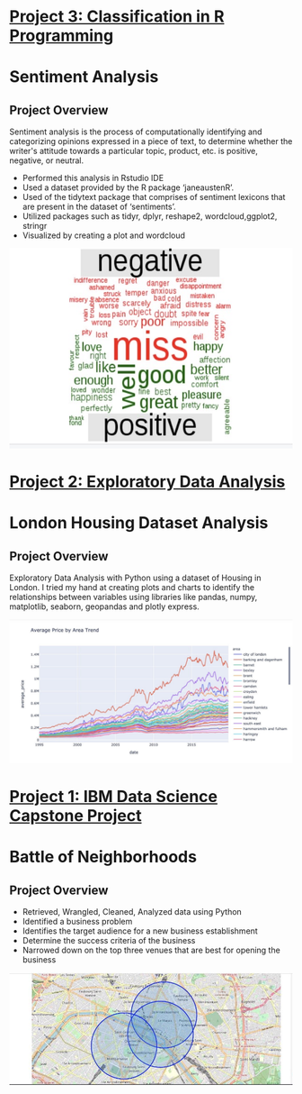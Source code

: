 
# [Project 3: Classification in R Programming](https://github.com/Esther-Ogundipe/Portfolio-Project-1/tree/develop)

# Sentiment Analysis

## Project Overview
Sentiment analysis is the process of computationally identifying and categorizing opinions expressed in a piece of text, to determine whether the writer's attitude towards a particular topic, product, etc. is positive, negative, or neutral.

* Performed this analysis in Rstudio IDE
* Used a dataset provided by the R package ‘janeaustenR’.
* Used of the tidytext package that comprises of sentiment lexicons that are present in the dataset of ‘sentiments’.
* Utilized packages such as tidyr, dplyr, reshape2, wordcloud,ggplot2, stringr
* Visualized by creating a plot and wordcloud

![](/word_cloud.png) 

# [Project 2: Exploratory Data Analysis](https://www.kaggle.com/estherogundipe/london-housing-dataset-eda)

# London Housing Dataset Analysis

## Project Overview
Exploratory Data Analysis with Python using a dataset of Housing in London. I tried my hand at creating plots and charts to identify the relationships between variables using libraries like pandas, numpy, matplotlib, seaborn, geopandas and plotly express.

![](/image_london_housing.png)

# [Project 1: IBM Data Science Capstone Project](https://github.com/Esther-Ogundipe/Data-Science-Porfolio)

# Battle of Neighborhoods

## Project Overview
* Retrieved, Wrangled, Cleaned, Analyzed data using Python
* Identified a business problem 
* Identifies the target audience for a new business establishment
* Determine the success criteria of the business
* Narrowed down on the top three venues that are best for opening the business

![](/battle_of_neighborhods.png)



